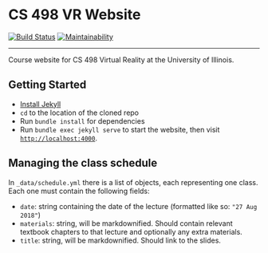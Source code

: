 # CS 498 VR Website
[![Build Status](https://travis-ci.org/illinois-cs498vr/illinois-cs498vr.github.io.svg?branch=master)](https://travis-ci.org/illinois-cs498vr/illinois-cs498vr.github.io)
[![Maintainability](https://api.codeclimate.com/v1/badges/22e155e47f6cee6e6dd0/maintainability)](https://codeclimate.com/github/illinois-cs498vr/illinois-cs498vr.github.io/maintainability)

---
Course website for CS 498 Virtual Reality at the University of Illinois.

## Getting Started

* [Install Jekyll](https://jekyllrb.com/docs/installation/)
* `cd` to the location of the cloned repo
* Run `bundle install` for dependencies
* Run `bundle exec jekyll serve` to start the website, then visit [`http://localhost:4000`](http://localhost:4000).


## Managing the class schedule

In `_data/schedule.yml` there is a list of objects, each representing one class. Each one must contain the following fields:

- `date`: string containing the date of the lecture (formatted like so: `"27 Aug 2018"`)
- `materials`: string, will be markdownified. Should contain relevant textbook chapters to that lecture and optionally any 
extra materials.
- `title`: string, will be markdownified. Should link to the slides.
